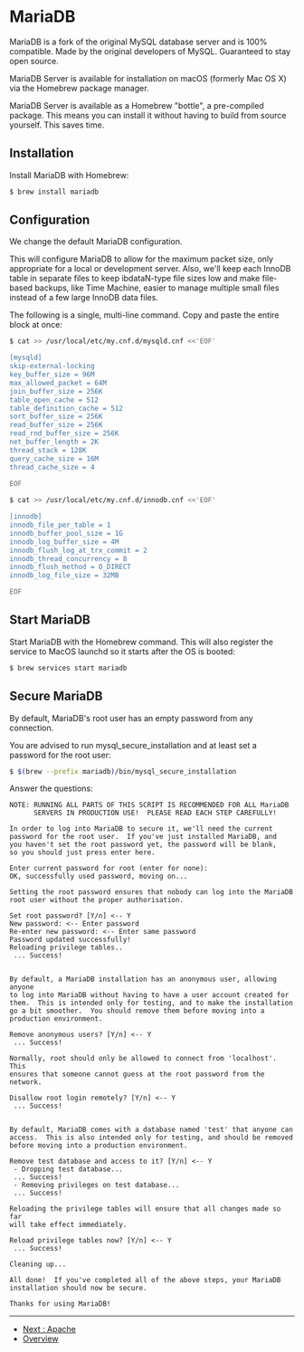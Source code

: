 # MariaDB
MariaDB is a fork of the original MySQL database server and is 100% compatible.
Made by the original developers of MySQL. Guaranteed to stay open source.

MariaDB Server is available for installation on macOS (formerly Mac OS X) via 
the Homebrew package manager.

MariaDB Server is available as a Homebrew "bottle", a pre-compiled package. 
This means you can install it without having to build from source yourself. 
This saves time.

## Installation
Install MariaDB with Homebrew:

```bash
$ brew install mariadb
```


## Configuration
We change the default MariaDB configuration.

This will configure MariaDB to allow for the maximum packet size, only 
appropriate for a local or development server. Also, we'll keep each InnoDB 
table in separate files to keep ibdataN-type file sizes low and make 
file-based backups, like Time Machine, easier to manage multiple small files 
instead of a few large InnoDB data files. 

The following is a single, multi-line command. Copy and paste the entire 
block at once:

```bash
$ cat >> /usr/local/etc/my.cnf.d/mysqld.cnf <<'EOF'

[mysqld] 
skip-external-locking
key_buffer_size = 96M
max_allowed_packet = 64M
join_buffer_size = 256K
table_open_cache = 512
table_definition_cache = 512
sort_buffer_size = 256K
read_buffer_size = 256K
read_rnd_buffer_size = 256K
net_buffer_length = 2K
thread_stack = 128K
query_cache_size = 16M
thread_cache_size = 4
 
EOF
```

```bash
$ cat >> /usr/local/etc/my.cnf.d/innodb.cnf <<'EOF'

[innodb]
innodb_file_per_table = 1
innodb_buffer_pool_size = 1G
innodb_log_buffer_size = 4M
innodb_flush_log_at_trx_commit = 2
innodb_thread_concurrency = 8
innodb_flush_method = O_DIRECT
innodb_log_file_size = 32MB

EOF
```


## Start MariaDB
Start MariaDB with the Homebrew command. This will also register the service to
MacOS launchd so it starts after the OS is booted:

```bash
$ brew services start mariadb
```


##	Secure MariaDB
By default, MariaDB's root user has an empty password from any connection. 

You are advised to run mysql_secure_installation and at least set a password 
for the root user:

```bash
$ $(brew --prefix mariadb)/bin/mysql_secure_installation
```

Answer the questions:

```
NOTE: RUNNING ALL PARTS OF THIS SCRIPT IS RECOMMENDED FOR ALL MariaDB
      SERVERS IN PRODUCTION USE!  PLEASE READ EACH STEP CAREFULLY!

In order to log into MariaDB to secure it, we'll need the current
password for the root user.  If you've just installed MariaDB, and
you haven't set the root password yet, the password will be blank,
so you should just press enter here.

Enter current password for root (enter for none):
OK, successfully used password, moving on...

Setting the root password ensures that nobody can log into the MariaDB
root user without the proper authorisation.

Set root password? [Y/n] <-- Y
New password: <-- Enter password
Re-enter new password: <-- Enter same password
Password updated successfully!
Reloading privilege tables..
 ... Success!


By default, a MariaDB installation has an anonymous user, allowing anyone
to log into MariaDB without having to have a user account created for
them.  This is intended only for testing, and to make the installation
go a bit smoother.  You should remove them before moving into a
production environment.

Remove anonymous users? [Y/n] <-- Y
 ... Success!

Normally, root should only be allowed to connect from 'localhost'.  This
ensures that someone cannot guess at the root password from the network.

Disallow root login remotely? [Y/n] <-- Y
 ... Success!
 

By default, MariaDB comes with a database named 'test' that anyone can
access.  This is also intended only for testing, and should be removed
before moving into a production environment.

Remove test database and access to it? [Y/n] <-- Y
 - Dropping test database...
 ... Success!
 - Removing privileges on test database...
 ... Success!

Reloading the privilege tables will ensure that all changes made so far
will take effect immediately.

Reload privilege tables now? [Y/n] <-- Y
 ... Success!

Cleaning up...

All done!  If you've completed all of the above steps, your MariaDB
installation should now be secure.

Thanks for using MariaDB!
```




---
* [Next : Apache](./Apache.md)
* [Overview](../README.md)
